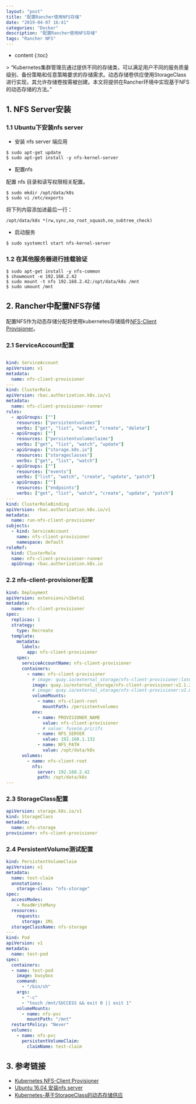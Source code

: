 ```yaml
---
layout: "post"
title: "配置Rancher使用NFS存储"
date: "2019-04-07 16:41"
categories: "Docker"
description: "配置Rancher使用NFS存储"
tags: "Rancher NFS"
---
```

* content
{:toc}
<div class="postImg" style="background-image:url(http://carforeasy.cn/配置Rancher使用NFS存储-2b105fcf.png"></div>
> “Kubernetes集群管理员通过提供不同的存储类，可以满足用户不同的服务质量级别、备份策略和任意策略要求的存储需求。动态存储卷供应使用StorageClass进行实现，其允许存储卷按需被创建。本文将提供在Rancher环境中实现基于NFS的动态存储的方法。”




## 1. NFS Server安装

### 1.1 Ubuntu下安装nfs server
+ 安装 nfs server 端应用

```
$ sudo apt-get update
$ sudo apt-get install -y nfs-kernel-server
```

+ 配置nfs

配置 nfs 目录和读写权限相关配置。

```
$ sudo mkdir /opt/data/k8s
$ sudo vi /etc/exports
```

将下列内容添加进最后一行：

```
/opt/data/k8s *(rw,sync,no_root_squash,no_subtree_check)
```

+ 启动服务

```
$ sudo systemctl start nfs-kernel-server
```

### 1.2 在其他服务器进行挂载验证

```
$ sudo apt-get install -y nfs-common
$ showmount -e 192.168.2.42
$ sudo mount -t nfs 192.168.2.42:/opt/data/k8s /mnt
$ sudo umount /mnt
```


## 2. Rancher中配置NFS存储
配置NFS作为动态存储分配将使用kubernetes存储插件[NFS-Client Provisioner](https://juejin.im/entry/5b4d5e4ee51d45190869549d)。
### 2.1 ServiceAccount配置

```yaml

kind: ServiceAccount
apiVersion: v1
metadata:
  name: nfs-client-provisioner
---
kind: ClusterRole
apiVersion: rbac.authorization.k8s.io/v1
metadata:
  name: nfs-client-provisioner-runner
rules:
  - apiGroups: [""]
    resources: ["persistentvolumes"]
    verbs: ["get", "list", "watch", "create", "delete"]
  - apiGroups: [""]
    resources: ["persistentvolumeclaims"]
    verbs: ["get", "list", "watch", "update"]
  - apiGroups: ["storage.k8s.io"]
    resources: ["storageclasses"]
    verbs: ["get", "list", "watch"]
  - apiGroups: [""]
    resources: ["events"]
    verbs: ["list", "watch", "create", "update", "patch"]
  - apiGroups: [""]
    resources: ["endpoints"]
    verbs: ["get", "list", "watch", "create", "update", "patch"]
---
kind: ClusterRoleBinding
apiVersion: rbac.authorization.k8s.io/v1
metadata:
  name: run-nfs-client-provisioner
subjects:
  - kind: ServiceAccount
    name: nfs-client-provisioner
    namespace: default
roleRef:
  kind: ClusterRole
  name: nfs-client-provisioner-runner
  apiGroup: rbac.authorization.k8s.io
```

### 2.2 nfs-client-provisioner配置

```yaml
kind: Deployment
apiVersion: extensions/v1beta1
metadata:
  name: nfs-client-provisioner
spec:
  replicas: 1
  strategy:
    type: Recreate
  template:
    metadata:
      labels:
        app: nfs-client-provisioner
    spec:
      serviceAccountName: nfs-client-provisioner
      containers:
        - name: nfs-client-provisioner
          # image: quay.io/external_storage/nfs-client-provisioner:latest
          image: quay.io/external_storage/nfs-client-provisioner:v2.1.2-k8s1.11
          # image: quay.io/external_storage/nfs-client-provisioner:v2.0.1
          volumeMounts:
            - name: nfs-client-root
              mountPath: /persistentvolumes
          env:
            - name: PROVISIONER_NAME
              value: nfs-client-provisioner
              # value: fuseim.pri/ifs
            - name: NFS_SERVER
              value: 192.168.1.132
            - name: NFS_PATH
              value: /opt/data/k8s
      volumes:
        - name: nfs-client-root
          nfs:
            server: 192.168.2.42
            path: /opt/data/k8s
---


```

### 2.3 StorageClass配置

```yaml
apiVersion: storage.k8s.io/v1
kind: StorageClass
metadata:
  name: nfs-storage
provisioner: nfs-client-provisioner
```


### 2.4 PersistentVolume测试配置
```yaml
kind: PersistentVolumeClaim
apiVersion: v1
metadata:
  name: test-claim
  annotations:
    storage-class: "nfs-storage"
spec:
  accessModes:
    - ReadWriteMany
  resources:
    requests:
      storage: 1Mi
  storageClassName: nfs-storage
---
kind: Pod
apiVersion: v1
metadata:
  name: test-pod
spec:
  containers:
  - name: test-pod
    image: busybox
    command:
      - "/bin/sh"
    args:
      - "-c"
      - "touch /mnt/SUCCESS && exit 0 || exit 1"
    volumeMounts:
      - name: nfs-pvc
        mountPath: "/mnt"
  restartPolicy: "Never"
  volumes:
    - name: nfs-pvc
      persistentVolumeClaim:
        claimName: test-claim
```




## 3. 参考链接
* [Kubernetes NFS-Client Provisioner](https://github.com/kubernetes-incubator/external-storage/tree/master/nfs-client)
* [Ubuntu 16.04 安装nfs server](https://www.jianshu.com/p/5314f90330a6)
* [Kubernetes-基于StorageClass的动态存储供应](https://juejin.im/entry/5b4d5e4ee51d45190869549d)
